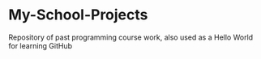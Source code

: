 # My-School-Projects
Repository of past programming course work, also used as a Hello World for learning GitHub
